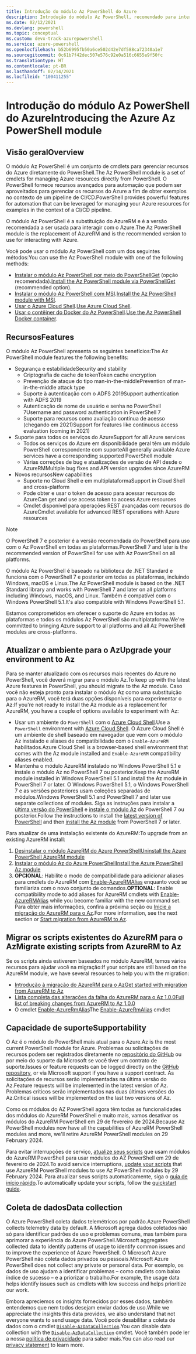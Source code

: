 ```yaml
---
title: Introdução do módulo Az PowerShell do Azure
description: Introdução do módulo Az PowerShell, recomendado para interagir com o Azure e como substituição para o módulo AzureRM PowerShell.
ms.date: 02/12/2021
ms.devlang: powershell
ms.topic: conceptual
ms.custom: devx-track-azurepowershell
ms.service: azure-powershell
ms.openlocfilehash: b52b6995fb50a6ce502d42e7df588ca72340a1e7
ms.sourcegitcommit: 0c61b7f42dec507e576c92e0a516c6655e9f50fc
ms.translationtype: HT
ms.contentlocale: pt-BR
ms.lasthandoff: 02/14/2021
ms.locfileid: "100411255"
---
```

# <a name="introducing-the-azure-az-powershell-module"></a><span data-ttu-id="9143c-103">Introdução do módulo Az PowerShell do Azure</span><span class="sxs-lookup"><span data-stu-id="9143c-103">Introducing the Azure Az PowerShell module</span></span>

## <a name="overview"></a><span data-ttu-id="9143c-104">Visão geral</span><span class="sxs-lookup"><span data-stu-id="9143c-104">Overview</span></span>

<span data-ttu-id="9143c-105">O módulo Az PowerShell é um conjunto de cmdlets para gerenciar recursos do Azure diretamente do PowerShell.</span><span class="sxs-lookup"><span data-stu-id="9143c-105">The Az PowerShell module is a set of cmdlets for managing Azure resources directly from PowerShell.</span></span> <span data-ttu-id="9143c-106">O PowerShell fornece recursos avançados para automação que podem ser aproveitados para gerenciar os recursos do Azure a fim de obter exemplos no contexto de um pipeline de CI/CD.</span><span class="sxs-lookup"><span data-stu-id="9143c-106">PowerShell provides powerful features for automation that can be leveraged for managing your Azure resources for examples in the context of a CI/CD pipeline.</span></span>

<span data-ttu-id="9143c-107">O módulo Az PowerShell é a substituição do AzureRM e é a versão recomendada a ser usada para interagir com o Azure.</span><span class="sxs-lookup"><span data-stu-id="9143c-107">The Az PowerShell module is the replacement of AzureRM and is the recommended version to use for interacting with Azure.</span></span>

<span data-ttu-id="9143c-108">Você pode usar o módulo Az PowerShell com um dos seguintes métodos:</span><span class="sxs-lookup"><span data-stu-id="9143c-108">You can use the Az PowerShell module with one of the following methods:</span></span>

* <span data-ttu-id="9143c-109">[Instalar o módulo Az PowerShell por meio do PowerShellGet](install-az-ps.md) (opção recomendada).</span><span class="sxs-lookup"><span data-stu-id="9143c-109">[Install the Az PowerShell module via PowerShellGet](install-az-ps.md) (recommended option).</span></span>
* <span data-ttu-id="9143c-110">[Instalar o módulo Az PowerShell com MSI](install-az-ps-msi.md).</span><span class="sxs-lookup"><span data-stu-id="9143c-110">[Install the Az PowerShell module with MSI](install-az-ps-msi.md).</span></span>
* <span data-ttu-id="9143c-111">[Usar o Azure Cloud Shell](/azure/cloud-shell/overview).</span><span class="sxs-lookup"><span data-stu-id="9143c-111">[Use Azure Cloud Shell](/azure/cloud-shell/overview).</span></span>
* <span data-ttu-id="9143c-112">[Usar o contêiner do Docker do Az PowerShell](azureps-in-docker.md).</span><span class="sxs-lookup"><span data-stu-id="9143c-112">[Use the Az PowerShell Docker container](azureps-in-docker.md).</span></span>

## <a name="features"></a><span data-ttu-id="9143c-113">Recursos</span><span class="sxs-lookup"><span data-stu-id="9143c-113">Features</span></span>

<span data-ttu-id="9143c-114">O módulo Az PowerShell apresenta os seguintes benefícios:</span><span class="sxs-lookup"><span data-stu-id="9143c-114">The Az PowerShell module features the following benefits:</span></span>

* <span data-ttu-id="9143c-115">Segurança e estabilidade</span><span class="sxs-lookup"><span data-stu-id="9143c-115">Security and stability</span></span>
  * <span data-ttu-id="9143c-116">Criptografia de cache de token</span><span class="sxs-lookup"><span data-stu-id="9143c-116">Token cache encryption</span></span>
  * <span data-ttu-id="9143c-117">Prevenção de ataque do tipo man-in-the-middle</span><span class="sxs-lookup"><span data-stu-id="9143c-117">Prevention of man-in-the-middle attack type</span></span>
  * <span data-ttu-id="9143c-118">Suporte à autenticação com o ADFS 2019</span><span class="sxs-lookup"><span data-stu-id="9143c-118">Support authentication with ADFS 2019</span></span>
  * <span data-ttu-id="9143c-119">Autenticação de nome de usuário e senha no PowerShell 7</span><span class="sxs-lookup"><span data-stu-id="9143c-119">Username and password authentication in PowerShell 7</span></span>
  * <span data-ttu-id="9143c-120">Suporte para recursos como avaliação contínua de acesso (chegando em 2021)</span><span class="sxs-lookup"><span data-stu-id="9143c-120">Support for features like continuous access evaluation (coming in 2021)</span></span>
* <span data-ttu-id="9143c-121">Suporte para todos os serviços do Azure</span><span class="sxs-lookup"><span data-stu-id="9143c-121">Support for all Azure services</span></span>
  * <span data-ttu-id="9143c-122">Todos os serviços do Azure em disponibilidade geral têm um módulo PowerShell correspondente com suporte</span><span class="sxs-lookup"><span data-stu-id="9143c-122">All generally available Azure services have a corresponding supported PowerShell module</span></span>
  * <span data-ttu-id="9143c-123">Várias correções de bug e atualizações de versão de API desde o AzureRM</span><span class="sxs-lookup"><span data-stu-id="9143c-123">Multiple bug fixes and API version upgrades since AzureRM</span></span>
* <span data-ttu-id="9143c-124">Novos recursos</span><span class="sxs-lookup"><span data-stu-id="9143c-124">New capabilities</span></span>
  * <span data-ttu-id="9143c-125">Suporte no Cloud Shell e em multiplataforma</span><span class="sxs-lookup"><span data-stu-id="9143c-125">Support in Cloud Shell and cross-platform</span></span>
  * <span data-ttu-id="9143c-126">Pode obter e usar o token de acesso para acessar recursos do Azure</span><span class="sxs-lookup"><span data-stu-id="9143c-126">Can get and use access token to access Azure resources</span></span>
  * <span data-ttu-id="9143c-127">Cmdlet disponível para operações REST avançadas com recursos do Azure</span><span class="sxs-lookup"><span data-stu-id="9143c-127">Cmdlet available for advanced REST operations with Azure resources</span></span>

> [!NOTE]
> <span data-ttu-id="9143c-128">O PowerShell 7 e posterior é a versão recomendada do PowerShell para uso com o Az PowerShell em todas as plataformas.</span><span class="sxs-lookup"><span data-stu-id="9143c-128">PowerShell 7 and later is the recommended version of PowerShell for use with Az PowerShell on all platforms.</span></span>

<span data-ttu-id="9143c-129">O módulo Az PowerShell é baseado na biblioteca de .NET Standard e funciona com o PowerShell 7 e posterior em todas as plataformas, incluindo Windows, macOS e Linux.</span><span class="sxs-lookup"><span data-stu-id="9143c-129">The Az PowerShell module is based on the .NET Standard library and works with PowerShell 7 and later on all platforms including Windows, macOS, and Linux.</span></span> <span data-ttu-id="9143c-130">Também é compatível com o Windows PowerShell 5.1.</span><span class="sxs-lookup"><span data-stu-id="9143c-130">It's also compatible with Windows PowerShell 5.1.</span></span>

<span data-ttu-id="9143c-131">Estamos comprometidos em oferecer o suporte do Azure em todas as plataformas e todos os módulos Az PowerShell são multiplataforma.</span><span class="sxs-lookup"><span data-stu-id="9143c-131">We're committed to bringing Azure support to all platforms and all Az PowerShell modules are cross-platforms.</span></span>

## <a name="upgrade-your-environment-to-az"></a><span data-ttu-id="9143c-132">Atualizar o ambiente para o Az</span><span class="sxs-lookup"><span data-stu-id="9143c-132">Upgrade your environment to Az</span></span>

<span data-ttu-id="9143c-133">Para se manter atualizado com os recursos mais recentes do Azure no PowerShell, você deverá migrar para o módulo Az.</span><span class="sxs-lookup"><span data-stu-id="9143c-133">To keep up with the latest Azure features in PowerShell, you should migrate to the Az module.</span></span> <span data-ttu-id="9143c-134">Caso você não esteja pronto para instalar o módulo Az como uma substituição para o AzureRM, você terá duas opções disponíveis para experimentar o Az:</span><span class="sxs-lookup"><span data-stu-id="9143c-134">If you're not ready to install the Az module as a replacement for AzureRM, you have a couple of options available to experiment with Az:</span></span>

* <span data-ttu-id="9143c-135">Usar um ambiente do `PowerShell` com o [Azure Cloud Shell](/azure/cloud-shell/overview).</span><span class="sxs-lookup"><span data-stu-id="9143c-135">Use a `PowerShell` environment with [Azure Cloud Shell](/azure/cloud-shell/overview).</span></span> <span data-ttu-id="9143c-136">O Azure Cloud Shell é um ambiente de shell baseado em navegador que vem com o módulo Az instalado e aliases de compatibilidade com o `Enable-AzureRM` habilitados.</span><span class="sxs-lookup"><span data-stu-id="9143c-136">Azure Cloud Shell is a browser-based shell environment that comes with the Az module installed and `Enable-AzureRM` compatibility aliases enabled.</span></span>
* <span data-ttu-id="9143c-137">Mantenha o módulo AzureRM instalado no Windows PowerShell 5.1 e instale o módulo Az no PowerShell 7 ou posterior.</span><span class="sxs-lookup"><span data-stu-id="9143c-137">Keep the AzureRM module installed in Windows PowerShell 5.1 and install the Az module in PowerShell 7 or later.</span></span> <span data-ttu-id="9143c-138">O Windows PowerShell 5.1, o Windows PowerShell 7 e as versões posteriores usam coleções separadas de módulos.</span><span class="sxs-lookup"><span data-stu-id="9143c-138">Windows PowerShell 5.1 and PowerShell 7 and later use separate collections of modules.</span></span> <span data-ttu-id="9143c-139">Siga as instruções para instalar a [última versão do PowerShell](/powershell/scripting/install/installing-powershell) e [instale o módulo Az](install-az-ps.md) do PowerShell 7 ou posterior.</span><span class="sxs-lookup"><span data-stu-id="9143c-139">Follow the instructions to install the [latest version of PowerShell](/powershell/scripting/install/installing-powershell) and then [install the Az module](install-az-ps.md) from PowerShell 7 or later.</span></span>

<span data-ttu-id="9143c-140">Para atualizar de uma instalação existente do AzureRM:</span><span class="sxs-lookup"><span data-stu-id="9143c-140">To upgrade from an existing AzureRM install:</span></span>

1. [<span data-ttu-id="9143c-141">Desinstalar o módulo AzureRM do Azure PowerShell</span><span class="sxs-lookup"><span data-stu-id="9143c-141">Uninstall the Azure PowerShell AzureRM module</span></span>](/powershell/azure/uninstall-az-ps#uninstall-the-azurerm-module)
1. [<span data-ttu-id="9143c-142">Instalar o módulo Az do Azure PowerShell</span><span class="sxs-lookup"><span data-stu-id="9143c-142">Install the Azure PowerShell Az module</span></span>](install-az-ps.md)
1. <span data-ttu-id="9143c-143">**OPCIONAL**: Habilite o modo de compatibilidade para adicionar aliases para cmdlets do AzureRM com [Enable-AzureRMAlias](/powershell/module/az.accounts/enable-azurermalias) enquanto você se familiariza com o novo conjunto de comandos.</span><span class="sxs-lookup"><span data-stu-id="9143c-143">**OPTIONAL**: Enable compatibility mode to add aliases for AzureRM cmdlets with [Enable-AzureRMAlias](/powershell/module/az.accounts/enable-azurermalias) while you become familiar with the new command set.</span></span> <span data-ttu-id="9143c-144">Para obter mais informações, confira a próxima seção ou [Inicie a migração do AzureRM para o Az](migrate-from-azurerm-to-az.md).</span><span class="sxs-lookup"><span data-stu-id="9143c-144">For more information, see the next section or [Start migration from AzureRM to Az](migrate-from-azurerm-to-az.md).</span></span>

## <a name="migrate-existing-scripts-from-azurerm-to-az"></a><span data-ttu-id="9143c-145">Migrar os scripts existentes do AzureRM para o Az</span><span class="sxs-lookup"><span data-stu-id="9143c-145">Migrate existing scripts from AzureRM to Az</span></span>

<span data-ttu-id="9143c-146">Se os scripts ainda estiverem baseados no módulo AzureRM, temos vários recursos para ajudar você na migração:</span><span class="sxs-lookup"><span data-stu-id="9143c-146">If your scripts are still based on the AzureRM module, we have several resources to help you with the migration:</span></span>

* [<span data-ttu-id="9143c-147">Introdução à migração do AzureRM para o Az</span><span class="sxs-lookup"><span data-stu-id="9143c-147">Get started with migration from AzureRM to Az</span></span>](migrate-from-azurerm-to-az.md)
* [<span data-ttu-id="9143c-148">Lista completa das alterações da falha do AzureRM para o Az 1.0.0</span><span class="sxs-lookup"><span data-stu-id="9143c-148">Full list of breaking changes from AzureRM to Az 1.0.0</span></span>](migrate-az-1.0.0.md)
* <span data-ttu-id="9143c-149">O cmdlet [Enable-AzureRmAlias](/powershell/module/az.accounts/enable-azurermalias)</span><span class="sxs-lookup"><span data-stu-id="9143c-149">The [Enable-AzureRmAlias](/powershell/module/az.accounts/enable-azurermalias) cmdlet</span></span>

## <a name="supportability"></a><span data-ttu-id="9143c-150">Capacidade de suporte</span><span class="sxs-lookup"><span data-stu-id="9143c-150">Supportability</span></span>

<span data-ttu-id="9143c-151">O Az é o módulo do PowerShell mais atual para o Azure.</span><span class="sxs-lookup"><span data-stu-id="9143c-151">Az is the most current PowerShell module for Azure.</span></span> <span data-ttu-id="9143c-152">Problemas ou solicitações de recursos podem ser registrados diretamente no [repositório do GitHub](https://github.com/Azure/azure-powershell) ou por meio do suporte da Microsoft se você tiver um contrato de suporte.</span><span class="sxs-lookup"><span data-stu-id="9143c-152">Issues or feature requests can be logged directly on the [GitHub repository](https://github.com/Azure/azure-powershell), or via Microsoft support if you have a support contract.</span></span> <span data-ttu-id="9143c-153">As solicitações de recursos serão implementadas na última versão do Az.</span><span class="sxs-lookup"><span data-stu-id="9143c-153">Feature requests will be implemented in the latest version of Az.</span></span> <span data-ttu-id="9143c-154">Problemas críticos serão implementados nas duas últimas versões do Az.</span><span class="sxs-lookup"><span data-stu-id="9143c-154">Critical issues will be implemented on the last two versions of Az.</span></span>

<span data-ttu-id="9143c-155">Como os módulos do AZ PowerShell agora têm todas as funcionalidades dos módulos do AzureRM PowerShell e muito mais, vamos desativar os módulos do AzureRM PowerShell em 29 de fevereiro de 2024.</span><span class="sxs-lookup"><span data-stu-id="9143c-155">Because Az PowerShell modules now have all the capabilities of AzureRM PowerShell modules and more, we'll retire AzureRM PowerShell modules on 29 February 2024.</span></span>

<span data-ttu-id="9143c-156">Para evitar interrupções de serviço, [atualize seus scripts](https://aka.ms/azpsmigrate) que usam módulos do AzureRM PowerShell para usar módulos do AZ PowerShell em 29 de fevereiro de 2024.</span><span class="sxs-lookup"><span data-stu-id="9143c-156">To avoid service interruptions, [update your scripts](https://aka.ms/azpsmigrate) that use AzureRM PowerShell modules to use Az PowerShell modules by 29 February 2024.</span></span> <span data-ttu-id="9143c-157">Para atualizar seus scripts automaticamente, siga o [guia de início rápido](/powershell/azure/quickstart-migrate-azurerm-to-az-automatically).</span><span class="sxs-lookup"><span data-stu-id="9143c-157">To automatically update your scripts, follow the [quickstart guide](/powershell/azure/quickstart-migrate-azurerm-to-az-automatically).</span></span>

## <a name="data-collection"></a><span data-ttu-id="9143c-158">Coleta de dados</span><span class="sxs-lookup"><span data-stu-id="9143c-158">Data collection</span></span>

<span data-ttu-id="9143c-159">O Azure PowerShell coleta dados telemétricos por padrão.</span><span class="sxs-lookup"><span data-stu-id="9143c-159">Azure PowerShell collects telemetry data by default.</span></span> <span data-ttu-id="9143c-160">A Microsoft agrega dados coletados não só para identificar padrões de uso e problemas comuns, mas também para aprimorar a experiência do Azure PowerShell.</span><span class="sxs-lookup"><span data-stu-id="9143c-160">Microsoft aggregates collected data to identify patterns of usage to identify common issues and to improve the experience of Azure PowerShell.</span></span>
<span data-ttu-id="9143c-161">O Microsoft Azure PowerShell não coleta dados privados ou pessoais.</span><span class="sxs-lookup"><span data-stu-id="9143c-161">Microsoft Azure PowerShell does not collect any private or personal data.</span></span> <span data-ttu-id="9143c-162">Por exemplo, os dados de uso ajudam a identificar problemas – como cmdlets com baixo índice de sucesso – e a priorizar o trabalho.</span><span class="sxs-lookup"><span data-stu-id="9143c-162">For example, the usage data helps identify issues such as cmdlets with low success and helps prioritize our work.</span></span>

<span data-ttu-id="9143c-163">Embora apreciemos os insights fornecidos por esses dados, também entendemos que nem todos desejam enviar dados de uso.</span><span class="sxs-lookup"><span data-stu-id="9143c-163">While we appreciate the insights this data provides, we also understand that not everyone wants to send usage data.</span></span> <span data-ttu-id="9143c-164">Você pode desabilitar a coleta de dados com o cmdlet [`Disable-AzDataCollection`](/powershell/module/az.accounts/disable-azdatacollection).</span><span class="sxs-lookup"><span data-stu-id="9143c-164">You can disable data collection with the [`Disable-AzDataCollection`](/powershell/module/az.accounts/disable-azdatacollection) cmdlet.</span></span> <span data-ttu-id="9143c-165">Você também pode ler a nossa [política de privacidade](https://privacy.microsoft.com/privacystatement) para saber mais.</span><span class="sxs-lookup"><span data-stu-id="9143c-165">You can also read our [privacy statement](https://privacy.microsoft.com/privacystatement) to learn more.</span></span>
